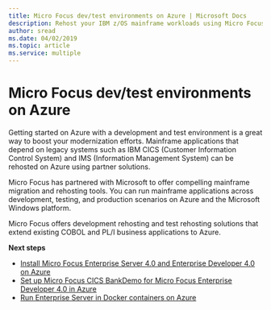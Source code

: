 ```yaml
---
title: Micro Focus dev/test environments on Azure | Microsoft Docs
description: Rehost your IBM z/OS mainframe workloads using Micro Focus solutions on Azure virtual machines (VMs).
author: sread
ms.date: 04/02/2019
ms.topic: article
ms.service: multiple
---
```


# Micro Focus dev/test environments on Azure

Getting started on Azure with a development and test environment is a great way to boost your modernization efforts. Mainframe applications that depend on legacy systems such as IBM CICS (Customer Information Control System) and IMS (Information Management System) can be rehosted on Azure using partner solutions.

Micro Focus has partnered with Microsoft to offer compelling mainframe migration and rehosting tools. You can run mainframe applications across development, testing, and production scenarios on Azure and the Microsoft Windows platform.

Micro Focus offers development rehosting and test rehosting solutions that extend existing COBOL and PL/I business applications to Azure.

**Next steps**

- [Install Micro Focus Enterprise Server 4.0 and Enterprise Developer 4.0 on Azure](./set-up-micro-focus-azure.md)
- [Set up Micro Focus CICS BankDemo for Micro Focus Enterprise Developer 4.0 in Azure](./demo.md)
- [Run Enterprise Server in Docker containers on Azure](./run-enterprise-server-container.md)
